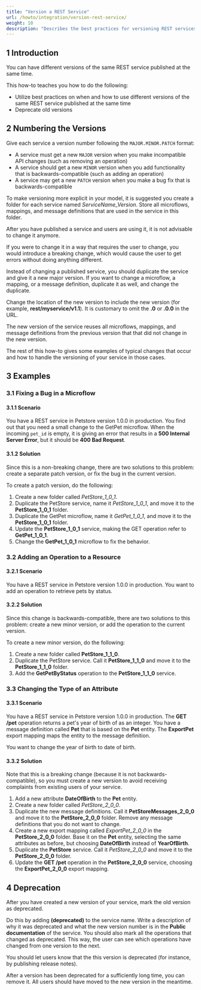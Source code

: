 ```yaml
---
title: "Version a REST Service"
url: /howto/integration/version-rest-service/
weight: 10
description: "Describes the best practices for versioning REST services in Mendix."
---
```


## 1 Introduction

You can have different versions of the same REST service published at the same time.

This how-to teaches you how to do the following:

* Utilize best practices on when and how to use different versions of the same REST service published at the same time
* Deprecate old versions

## 2 Numbering the Versions

Give each service a version number following the `MAJOR.MINOR.PATCH` format:

* A service must get a new `MAJOR` version when you make incompatible API changes (such as removing an operation)
* A service should get a new `MINOR` version when you add functionality that is backwards-compatible (such as adding an operation)
* A service may get a new `PATCH` version when you make a bug fix that is backwards-compatible

To make versioning more explicit in your model, it is suggested you create a folder for each service named *ServiceName_Version*. Store all microflows, mappings, and message definitions that are used in the service in this folder.

After you have published a service and users are using it, it is not advisable to change it anymore. 

If you were to change it in a way that requires the user to change, you would introduce a breaking change, which would cause the user to get errors without doing anything different.

Instead of changing a published service, you should duplicate the service and give it a new major version. If you want to change a microflow, a mapping, or a message definition, duplicate it as well, and change the duplicate.

Change the location of the new version to include the new version (for example, **rest/myservice/v1.1**). It is customary to omit the **.0** or **.0.0** in the URL.

The new version of the service reuses all microflows, mappings, and message definitions from the previous version that that did not change in the new version.

The rest of this how-to gives some examples of typical changes that occur and how to handle the versioning of your service in those cases.

## 3 Examples

### 3.1 Fixing a Bug in a Microflow

#### 3.1.1 Scenario

You have a REST service in Petstore version 1.0.0 in production. You find out that you need a small change to the GetPet microflow. When the incoming `pet_id` is empty, it is giving an error that results in a **500 Internal Server Error**, but it should be **400 Bad Request**.

#### 3.1.2 Solution

Since this is a non-breaking change, there are two solutions to this problem: create a separate patch version, or fix the bug in the current version.

To create a patch version, do the following:

1. Create a new folder called *PetStore_1_0_1*.
2. Duplicate the PetStore service, name it *PetStore_1_0_1*, and move it to the **PetStore_1_0_1** folder.
3. Duplicate the GetPet microflow, name it *GetPet_1_0_1*, and move it to the **PetStore_1_0_1** folder.
4. Update the **PetStore_1_0_1** service, making the GET operation refer to **GetPet_1_0_1**.
5. Change the **GetPet_1_0_1** microflow to fix the behavior.

### 3.2 Adding an Operation to a Resource

#### 3.2.1 Scenario

You have a REST service in Petstore version 1.0.0 in production. You want to add an operation to retrieve pets by status.

#### 3.2.2 Solution

Since this change is backwards-compatible, there are two solutions to this problem: create a new minor version, or add the operation to the current version.

To create a new minor version, do the following:

1. Create a new folder called **PetStore_1_1_0**.
2. Duplicate the PetStore service. Call it **PetStore_1_1_0** and move it to the **PetStore_1_1_0** folder.
3. Add the **GetPetByStatus** operation to the **PetStore_1_1_0** service.

### 3.3 Changing the Type of an Attribute

#### 3.3.1 Scenario

You have a REST service in Petstore version 1.0.0 in production. The **GET /pet** operation returns a pet's year of birth of as an integer. You have a message definition called **Pet** that is based on the **Pet** entity. The **ExportPet** export mapping maps the entity to the message definition.

You want to change the year of birth to date of birth.

#### 3.3.2 Solution

Note that this is a breaking change (because it is not backwards-compatible), so you must create a new version to avoid receiving complaints from existing users of your service.

1. Add a new attribute **DateOfBirth** to the **Pet** entity.
2. Create a new folder called *PetStore_2_0_0*.
3. Duplicate the new message definitions. Call it **PetStoreMessages_2_0_0** and move it to the **PetStore_2_0_0** folder. Remove any message definitions that you do not want to change.
4. Create a new export mapping called *ExportPet_2_0_0* in the **PetStore_2_0_0** folder. Base it on the **Pet** entity, selecting the same attributes as before, but choosing **DateOfBirth** instead of **YearOfBirth**.
5. Duplicate the **PetStore** service. Call it *PetStore_2_0_0* and move it to the **PetStore_2_0_0** folder.
6. Update the **GET /pet** operation in the **PetStore_2_0_0** service, choosing the **ExportPet_2_0_0** export mapping.

## 4 Deprecation

After you have created a new version of your service, mark the old version as deprecated.

Do this by adding **(deprecated)** to the service name. Write a description of why it was deprecated and what the new version number is in the **Public documentation** of the service. You should also mark all the operations that changed as deprecated. This way, the user can see which operations have changed from one version to the next.

You should let users know that the this version is deprecated (for instance, by publishing release notes).

After a version has been deprecated for a sufficiently long time, you can remove it. All users should have moved to the new version in the meantime.
